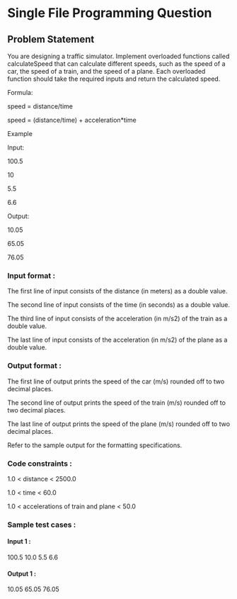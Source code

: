 # Single File Programming Question

## Problem Statement

You are designing a traffic simulator. Implement overloaded functions called calculateSpeed that can calculate different speeds, such as the speed of a car, the speed of a train, and the speed of a plane. Each overloaded function should take the required inputs and return the calculated speed.

Formula:

speed = distance/time

speed = (distance/time) + acceleration\*time

Example

Input:

100.5

10

5.5

6.6

Output:

10.05

65.05

76.05

### Input format :

The first line of input consists of the distance (in meters) as a double value.

The second line of input consists of the time (in seconds) as a double value.

The third line of input consists of the acceleration (in m/s2) of the train as a double value.

The last line of input consists of the acceleration (in m/s2) of the plane as a double value.

### Output format :

The first line of output prints the speed of the car (m/s) rounded off to two decimal places.

The second line of output prints the speed of the train (m/s) rounded off to two decimal places.

The last line of output prints the speed of the plane (m/s) rounded off to two decimal places.

Refer to the sample output for the formatting specifications.

### Code constraints :

1.0 < distance < 2500.0

1.0 < time < 60.0

1.0 < accelerations of train and plane < 50.0

### Sample test cases :

#### Input 1 :

100.5
10.0
5.5
6.6

#### Output 1 :

10.05
65.05
76.05
